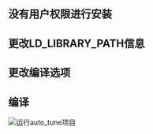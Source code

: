 ## 没有用户权限进行安装

## 更改LD_LIBRARY_PATH信息

## 更改编译选项

## 编译

![运行auto_tune项目](../images/faiss/demo_auto_tune.png)